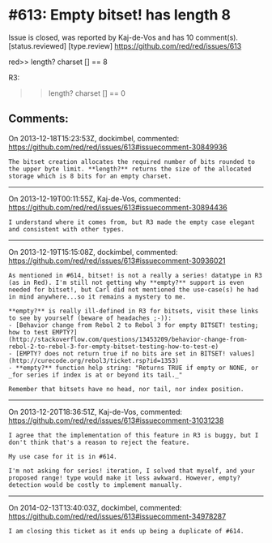 
#613: Empty bitset! has length 8
================================================================================
Issue is closed, was reported by Kaj-de-Vos and has 10 comment(s).
[status.reviewed] [type.review]
<https://github.com/red/red/issues/613>

red>> length? charset []
== 8

R3:

> > length? charset []
> > == 0



Comments:
--------------------------------------------------------------------------------

On 2013-12-18T15:23:53Z, dockimbel, commented:
<https://github.com/red/red/issues/613#issuecomment-30849936>

    The bitset creation allocates the required number of bits rounded to the upper byte limit. **length?** returns the size of the allocated storage which is 8 bits for an empty charset. 

--------------------------------------------------------------------------------

On 2013-12-19T00:11:55Z, Kaj-de-Vos, commented:
<https://github.com/red/red/issues/613#issuecomment-30894436>

    I understand where it comes from, but R3 made the empty case elegant and consistent with other types.

--------------------------------------------------------------------------------

On 2013-12-19T15:15:08Z, dockimbel, commented:
<https://github.com/red/red/issues/613#issuecomment-30936021>

    As mentioned in #614, bitset! is not a really a series! datatype in R3 (as in Red). I'm still not getting why **empty?** support is even needed for bitset!, but Carl did not mentioned the use-case(s) he had in mind anywhere...so it remains a mystery to me.
    
    **empty?** is really ill-defined in R3 for bitsets, visit these links to see by yourself (beware of headaches ;-)):
    - [Behavior change from Rebol 2 to Rebol 3 for empty BITSET! testing; how to test EMPTY?](http://stackoverflow.com/questions/13453209/behavior-change-from-rebol-2-to-rebol-3-for-empty-bitset-testing-how-to-test-e)
    - [EMPTY? does not return true if no bits are set in BITSET! values](http://curecode.org/rebol3/ticket.rsp?id=1353)
    - **empty?** function help string: "Returns TRUE if empty or NONE, or _for series if index is at or beyond its tail._"
    
    Remember that bitsets have no head, nor tail, nor index position.

--------------------------------------------------------------------------------

On 2013-12-20T18:36:51Z, Kaj-de-Vos, commented:
<https://github.com/red/red/issues/613#issuecomment-31031238>

    I agree that the implementation of this feature in R3 is buggy, but I don't think that's a reason to reject the feature.
    
    My use case for it is in #614.
    
    I'm not asking for series! iteration, I solved that myself, and your proposed range! type would make it less awkward. However, empty? detection would be costly to implement manually.

--------------------------------------------------------------------------------

On 2014-02-13T13:40:03Z, dockimbel, commented:
<https://github.com/red/red/issues/613#issuecomment-34978287>

    I am closing this ticket as it ends up being a duplicate of #614.

